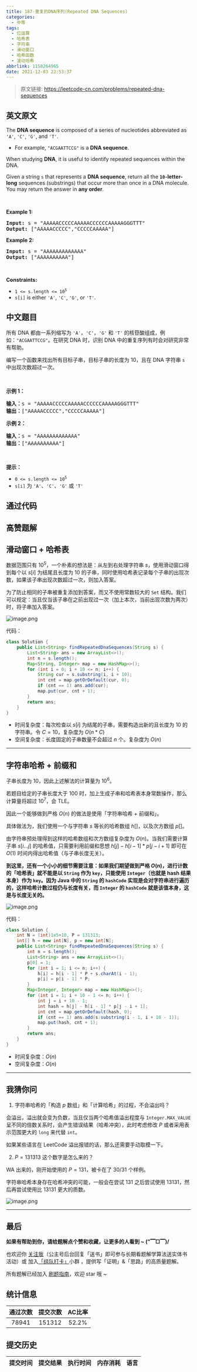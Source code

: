 ```yaml
---
title: 187-重复的DNA序列(Repeated DNA Sequences)
categories:
  - 中等
tags:
  - 位运算
  - 哈希表
  - 字符串
  - 滑动窗口
  - 哈希函数
  - 滚动哈希
abbrlink: 1158264965
date: 2021-12-03 22:53:37
---
```


> 原文链接: https://leetcode-cn.com/problems/repeated-dna-sequences


## 英文原文
<div><p>The <strong>DNA sequence</strong> is composed of a series of nucleotides abbreviated as <code>&#39;A&#39;</code>, <code>&#39;C&#39;</code>, <code>&#39;G&#39;</code>, and <code>&#39;T&#39;</code>.</p>

<ul>
	<li>For example, <code>&quot;ACGAATTCCG&quot;</code> is a <strong>DNA sequence</strong>.</li>
</ul>

<p>When studying <strong>DNA</strong>, it is useful to identify repeated sequences within the DNA.</p>

<p>Given a string <code>s</code> that represents a <strong>DNA sequence</strong>, return all the <strong><code>10</code>-letter-long</strong> sequences (substrings) that occur more than once in a DNA molecule. You may return the answer in <strong>any order</strong>.</p>

<p>&nbsp;</p>
<p><strong>Example 1:</strong></p>
<pre><strong>Input:</strong> s = "AAAAACCCCCAAAAACCCCCCAAAAAGGGTTT"
<strong>Output:</strong> ["AAAAACCCCC","CCCCCAAAAA"]
</pre><p><strong>Example 2:</strong></p>
<pre><strong>Input:</strong> s = "AAAAAAAAAAAAA"
<strong>Output:</strong> ["AAAAAAAAAA"]
</pre>
<p>&nbsp;</p>
<p><strong>Constraints:</strong></p>

<ul>
	<li><code>1 &lt;= s.length &lt;= 10<sup>5</sup></code></li>
	<li><code>s[i]</code> is either <code>&#39;A&#39;</code>, <code>&#39;C&#39;</code>, <code>&#39;G&#39;</code>, or <code>&#39;T&#39;</code>.</li>
</ul>
</div>

## 中文题目
<div><p>所有 DNA 都由一系列缩写为 <code>'A'</code>，<code>'C'</code>，<code>'G'</code> 和 <code>'T'</code> 的核苷酸组成，例如：<code>"ACGAATTCCG"</code>。在研究 DNA 时，识别 DNA 中的重复序列有时会对研究非常有帮助。</p>

<p>编写一个函数来找出所有目标子串，目标子串的长度为 10，且在 DNA 字符串 <code>s</code> 中出现次数超过一次。</p>

<p> </p>

<p><strong>示例 1：</strong></p>

<pre>
<strong>输入：</strong>s = "AAAAACCCCCAAAAACCCCCCAAAAAGGGTTT"
<strong>输出：</strong>["AAAAACCCCC","CCCCCAAAAA"]
</pre>

<p><strong>示例 2：</strong></p>

<pre>
<strong>输入：</strong>s = "AAAAAAAAAAAAA"
<strong>输出：</strong>["AAAAAAAAAA"]
</pre>

<p> </p>

<p><strong>提示：</strong></p>

<ul>
	<li><code>0 <= s.length <= 10<sup>5</sup></code></li>
	<li><code>s[i]</code> 为 <code>'A'</code>、<code>'C'</code>、<code>'G'</code> 或 <code>'T'</code></li>
</ul>
</div>

## 通过代码
<RecoDemo>
</RecoDemo>


## 高赞题解
## 滑动窗口 + 哈希表

数据范围只有 $10^5$，一个朴素的想法是：从左到右处理字符串 $s$，使用滑动窗口得到每个以 $s[i]$ 为结尾且长度为 $10$ 的子串，同时使用哈希表记录每个子串的出现次数，如果该子串出现次数超过一次，则加入答案。

为了防止相同的子串被重复添加到答案，而又不使用常数较大的 `Set` 结构。我们可以规定：当且仅当该子串在之前出现过一次（加上本次，当前出现次数为两次）时，将子串加入答案。

![image.png](../images/repeated-dna-sequences-0.png)

代码：
```Java []
class Solution {
    public List<String> findRepeatedDnaSequences(String s) {
        List<String> ans = new ArrayList<>();
        int n = s.length();
        Map<String, Integer> map = new HashMap<>();
        for (int i = 0; i + 10 <= n; i++) {
            String cur = s.substring(i, i + 10);
            int cnt = map.getOrDefault(cur, 0);
            if (cnt == 1) ans.add(cur);
            map.put(cur, cnt + 1);
        }
        return ans;
    }
}
```
* 时间复杂度：每次检查以 $s[i]$ 为结尾的子串，需要构造出新的且长度为 $10$ 的字符串。令 $C = 10$，复杂度为 $O(n * C)$
* 空间复杂度：长度固定的子串数量不会超过 $n$ 个。复杂度为 $O(n)$

---

## 字符串哈希 + 前缀和

子串长度为 $10$，因此上述解法的计算量为 $10^6$。

若题目给定的子串长度大于 $100$ 时，加上生成子串和哈希表本身常数操作，那么计算量将超过 $10^7$，会 TLE。

因此一个能够做到严格 $O(n)$ 的做法是使用「字符串哈希 + 前缀和」。

具体做法为，我们使用一个与字符串 $s$ 等长的哈希数组 $h[]$，以及次方数组 $p[]$。

由字符串预处理得到这样的哈希数组和次方数组复杂度为 $O(n)$。当我们需要计算子串 $s[i...j]$ 的哈希值，只需要利用前缀和思想 $h[j] - h[i - 1] * p[j - i + 1]$ 即可在 $O(1)$ 时间内得出哈希值（与子串长度无关）。

**到这里，还有一个小小的细节需要注意：如果我们期望做到严格 $O(n)$，进行计数的「哈希表」就不能是以 `String` 作为 `key`，只能使用 `Integer`（也就是 hash 结果本身）作为 `key`。因为 Java 中的 `String` 的 `hashCode` 实现是会对字符串进行遍历的，这样哈希计数过程仍与长度有关，而 `Integer` 的 `hashCode` 就是该值本身，这是与长度无关的。**

![image.png](../images/repeated-dna-sequences-1.png)

代码：
```Java []
class Solution {
    int N = (int)1e5+10, P = 131313;
    int[] h = new int[N], p = new int[N];
    public List<String> findRepeatedDnaSequences(String s) {
        int n = s.length();
        List<String> ans = new ArrayList<>();
        p[0] = 1;
        for (int i = 1; i <= n; i++) {
            h[i] = h[i - 1] * P + s.charAt(i - 1);
            p[i] = p[i - 1] * P;
        }
        Map<Integer, Integer> map = new HashMap<>();
        for (int i = 1; i + 10 - 1 <= n; i++) {
            int j = i + 10 - 1;
            int hash = h[j] - h[i - 1] * p[j - i + 1];
            int cnt = map.getOrDefault(hash, 0);
            if (cnt == 1) ans.add(s.substring(i - 1, i + 10 - 1));
            map.put(hash, cnt + 1);
        }
        return ans;
    }
}
```
* 时间复杂度：$O(n)$
* 空间复杂度：$O(n)$

---

## 我猜你问

1. 字符串哈希的「构造 $p$ 数组」和「计算哈希」的过程，不会溢出吗？

会溢出，溢出就会变为负数，当且仅当两个哈希值溢出程度与 `Integer.MAX_VALUE` 呈不同的倍数关系时，会产生错误结果（哈希冲突），此时考虑修改 $P$ 或者采用表示范围更大的 `long` 来代替 `int`。

如果某些语言在 LeetCode 溢出报错的话，那么还需要手动取模一下。


2. $P = 131313$ 这个数字是怎么来的？

WA 出来的，刚开始使用的 $P = 131$，被卡在了 $30/31$ 个样例。

字符串哈希本身存在哈希冲突的可能，一般会在尝试 $131$ 之后尝试使用 $13131$，然后再尝试使用比 $13131$ 更大的质数。

![image.png](../images/repeated-dna-sequences-2.png)

---

## 最后

**如果有帮助到你，请给题解点个赞和收藏，让更多的人看到 ~ ("▔□▔)/**

也欢迎你 [关注我](https://oscimg.oschina.net/oscnet/up-19688dc1af05cf8bdea43b2a863038ab9e5.png)（公主号后台回复「送书」即可参与长期看题解学算法送实体书活动）或 加入[「组队打卡」](https://leetcode-cn.com/u/ac_oier/)小群 ，提供写「证明」&「思路」的高质量题解。

所有题解已经加入 [刷题指南](https://github.com/SharingSource/LogicStack-LeetCode/wiki)，欢迎 star 哦 ~ 

## 统计信息
| 通过次数 | 提交次数 | AC比率 |
| :------: | :------: | :------: |
|    78941    |    151312    |   52.2%   |

## 提交历史
| 提交时间 | 提交结果 | 执行时间 |  内存消耗  | 语言 |
| :------: | :------: | :------: | :--------: | :--------: |
